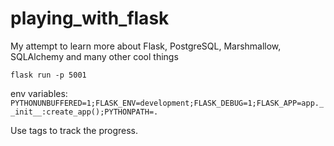 # playing_with_flask
My attempt to learn more about Flask, PostgreSQL, Marshmallow, SQLAlchemy and many other cool things


`flask run -p 5001`

env variables:
`PYTHONUNBUFFERED=1;FLASK_ENV=development;FLASK_DEBUG=1;FLASK_APP=app.__init__:create_app();PYTHONPATH=.`

Use tags to track the progress.
